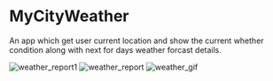 # MyCityWeather
An app which get user current location and show the current whether condition along with next for days weather forcast details. 

![weather_report1](https://user-images.githubusercontent.com/36408570/51516365-36a2fb80-1e3d-11e9-9191-022be7aea0c1.png)
![weather_report](https://user-images.githubusercontent.com/36408570/51516378-402c6380-1e3d-11e9-8414-7292178cefb1.png)
![weather_gif](https://user-images.githubusercontent.com/36408570/51516382-44f11780-1e3d-11e9-9c13-20c9cab69bc2.gif)

